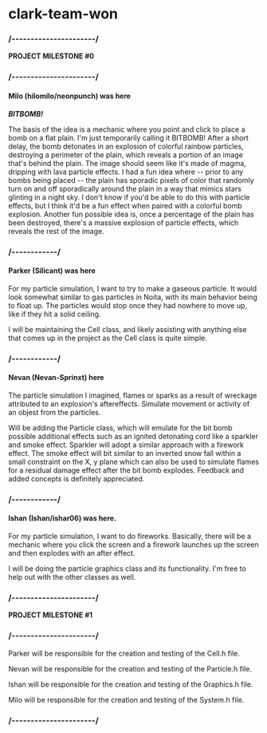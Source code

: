 # clark-team-won

### /----------------------/
**PROJECT MILESTONE #0**
### /----------------------/
#### Milo (hilomilo/neonpunch) was here

***BITBOMB!***

The basis of the idea is a mechanic where you point and click to place a bomb on a flat plain. I'm just temporarily calling it BITBOMB! After a short delay, the bomb detonates in an explosion of colorful rainbow particles, destroying a perimeter of the plain, which reveals a portion of an image that's behind the plain. The image should seem like it's made of magma, dripping with lava particle effects. I had a fun idea where -- prior to any bombs being placed -- the plain has sporadic pixels of color that randomly turn on and off sporadically around the plain in a way that mimics stars glinting in a night sky. I don't know if you'd be able to do this with particle effects, but I think it'd be a fun effect when paired with a colorful bomb explosion. Another fun possible idea is, once a percentage of the plain has been destroyed, there's a massive explosion of particle effects, which reveals the rest of the image.
### /------------/
#### Parker (Silicant) was here
For my particle simulation, I want to try to make a gaseous particle. It would look somewhat similar to gas particles in Noita, with its main behavior being to float up. The particles would stop once they had nowhere to move up, like if they hit a solid ceiling.

I will be maintaining the Cell class, and likely assisting with anything else that comes up in the project as the Cell class is quite simple. 
### /------------/
#### Nevan (Nevan-Sprinxt) here
The particle simulation I imagined, flames or sparks as a result of wreckage attributed to an explosion's aftereffects. Simulate movement or activity of an objest from the particles.

Will be adding the Particle class, which will emulate for the bit bomb possible additional effects such as an ignited detonating cord like a sparkler and smoke effect. Sparkler will adopt a similar approach with a firework effect. The smoke effect will bit similar to an inverted snow fall within a small constraint on the X, y plane which can also be used to simulate flames for a residual damage effect after the bit bomb explodes. Feedback and added concepts is definitely appreciated.
### /------------/
#### Ishan (Ishan/ishar06) was here. 
For my particle simulation, I want to do fireworks. Basically, there will be a mechanic where you click the screen and a firework launches up the screen and then explodes with an after effect. 

I will be doing the particle graphics class and its functionality. I'm free to help out with the other classes as well. 
### /----------------------/
**PROJECT MILESTONE #1**
### /----------------------/

Parker will be responsible for the creation and testing of the Cell.h file.

Nevan will be responsible for the creation and testing of the Particle.h file.

Ishan will be responsible for the creation and testing of the Graphics.h file.

Milo will be responsible for the creation and testing of the System.h file.

### /----------------------/
